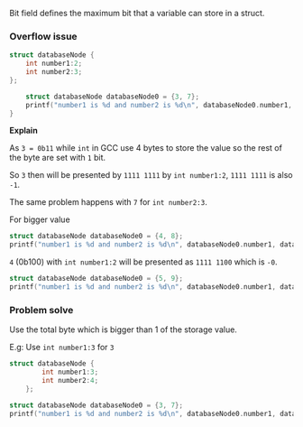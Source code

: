 Bit field defines the maximum bit that a variable can store in a struct.

### Overflow issue 

```c
struct databaseNode {
    int number1:2;
    int number2:3;
};

    struct databaseNode databaseNode0 = {3, 7};
	printf("number1 is %d and number2 is %d\n", databaseNode0.number1, databaseNode0.number2);//-1 and -1
}
```

**Explain**

As ``3 = 0b11`` while ``int`` in GCC use 4 bytes to store the value so the rest of the byte are set with ``1`` bit.

So ``3`` then will be presented by ``1111 1111`` by ``int number1:2``, ``1111 1111`` is also ``-1``.

The same problem happens with ``7`` for ``int number2:3``.

For bigger value

```c
struct databaseNode databaseNode0 = {4, 8};
printf("number1 is %d and number2 is %d\n", databaseNode0.number1, databaseNode0.number2);//0 and 0
```

``4`` (0b100) with ``int number1:2`` will be presented as ``1111 1100`` which is ``-0``.

```c
struct databaseNode databaseNode0 = {5, 9};
printf("number1 is %d and number2 is %d\n", databaseNode0.number1, databaseNode0.number2);//1 and 1
```

### Problem solve

Use the total byte which is bigger than 1 of the storage value.

E.g: Use ``int number1:3`` for ``3``

```c
struct databaseNode {
        int number1:3;
        int number2:4;
    };

struct databaseNode databaseNode0 = {3, 7};
printf("number1 is %d and number2 is %d\n", databaseNode0.number1, databaseNode0.number2);//3 and 7
```
